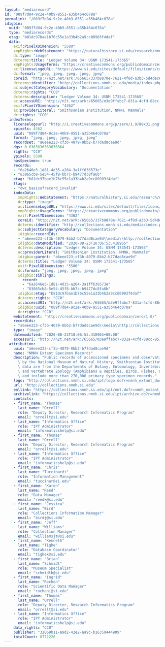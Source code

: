 ```yaml
---
layout: "mediarecord"
id: "089f7d84-9c2e-40b9-8551-a35b464c078a"
permalink: "/089f7d84-9c2e-40b9-8551-a35b464c078a"
idigbio:
  uuid: "089f7d84-9c2e-40b9-8551-a35b464c078a"
  type: "mediarecords"
  etag: "b81dc97bae1b76c55e1a33b4b2a9cc80903f4daf"
  data:
    exif:PixelXDimension: "5580"
    xmpRights:WebStatement: "https://naturalhistory.si.edu/research/nmnh-collections/museum-collections-policies"
    dc:type: "image"
    dcterms:title: "Ledger Volume 34: USNM 173541-173565"
    xmpRights:UsageTerms: "https://creativecommons.org/publicdomain/zero/1.0/"
    ac:licenseLogoURL: "https://www.si.edu/sites/default/files/icons/cc0.svg"
    dc:format: "jpeg, jpeg, jpeg, jpeg, jpeg"
    coreid: "http://n2t.net/ark:/65665/337b8870e-7621-4f0d-a3b3-5d4dec61aad8"
    dcterms:identifier: "http://collections.nmnh.si.edu/media/index.php?irn=14638365"
    ac:subjectCategoryVocabulary: "Documentation"
    dcterms:rights: "CC0"
    dcterms:description: "Ledger Volume 34: USNM 173541-173565"
    ac:accessURI: "http://n2t.net/ark:/65665/m3e9ffabc7-831a-4cfd-88cc-85196d6b46b6"
    exif:PixelYDimension: "4362"
    ac:providerLiteral: "Smithsonian Institution, NMNH, Mammals"
    dc:rights: "CC0"
  indexTerms:
    licenselogourl: "http://i.creativecommons.org/p/zero/1.0/88x31.png"
    xpixels: 4362
    uuid: "089f7d84-9c2e-40b9-8551-a35b464c078a"
    format: "jpeg, jpeg, jpeg, jpeg, jpeg"
    recordset: "a6eee223-cf3b-4079-8bb2-b77dad8cae9d"
    dqs: 0.6363636363636364
    rights: "CC0"
    ypixels: 5580
    hasSpecimen: true
    records:
    - "6a2646e5-1d81-4d35-a264-3a1ff636573e"
    - "83865cb8-5e54-45f8-bb7c-b9477dc8fa6b"
    etag: "b81dc97bae1b76c55e1a33b4b2a9cc80903f4daf"
    flags:
    - "dwc_basisofrecord_invalid"
    indexData:
      xmpRights:WebStatement: "https://naturalhistory.si.edu/research/nmnh-collections/museum-collections-policies"
      dc:type: "image"
      ac:licenseLogoURL: "https://www.si.edu/sites/default/files/icons/cc0.svg"
      xmpRights:UsageTerms: "https://creativecommons.org/publicdomain/zero/1.0/"
      exif:PixelYDimension: "4362"
      coreid: "http://n2t.net/ark:/65665/337b8870e-7621-4f0d-a3b3-5d4dec61aad8"
      dcterms:identifier: "http://collections.nmnh.si.edu/media/index.php?irn=14638365"
      ac:subjectCategoryVocabulary: "Documentation"
      idigbio:recordIds:
      - "a6eee223-cf3b-4079-8bb2-b77dad8cae9d\\media\\http://collections.nmnh.si.edu/media/index.php?irn=14638365"
      idigbio:dateModified: "2020-08-23T10:06:53.418965"
      dcterms:description: "Ledger Volume 34: USNM 173541-173565"
      ac:providerLiteral: "Smithsonian Institution, NMNH, Mammals"
      idigbio:parent: "a6eee223-cf3b-4079-8bb2-b77dad8cae9d"
      dcterms:title: "Ledger Volume 34: USNM 173541-173565"
      exif:PixelXDimension: "5580"
      dc:format: "jpeg, jpeg, jpeg, jpeg, jpeg"
      idigbio:siblings:
        record:
        - "6a2646e5-1d81-4d35-a264-3a1ff636573e"
        - "83865cb8-5e54-45f8-bb7c-b9477dc8fa6b"
      idigbio:etag: "b81dc97bae1b76c55e1a33b4b2a9cc80903f4daf"
      dcterms:rights: "CC0"
      ac:accessURI: "http://n2t.net/ark:/65665/m3e9ffabc7-831a-4cfd-88cc-85196d6b46b6"
      idigbio:uuid: "089f7d84-9c2e-40b9-8551-a35b464c078a"
      dc:rights: "CC0"
    webstatement: "http://creativecommons.org/publicdomain/zero/1.0/"
    recordids:
    - "a6eee223-cf3b-4079-8bb2-b77dad8cae9d\\media\\http://collections.nmnh.si.edu/media/index.php?irn=14638365"
    type: "image"
    datemodified: "2020-08-23T10:06:53.418965+00:00"
    accessuri: "http://n2t.net/ark:/65665/m3e9ffabc7-831a-4cfd-88cc-85196d6b46b6"
  attribution:
    uuid: "a6eee223-cf3b-4079-8bb2-b77dad8cae9d"
    name: "NMNH Extant Specimen Records"
    description: "Public records of accessioned specimens and observations curated\
      \ by the National Museum of Natural History, Smithsonian Institution. These\
      \ data are from the Departments of Botany, Entomology, Invertebrate Zoology\
      \ and Vertebrate Zoology (Amphibians & Reptiles, Birds, Fishes, and Mammals)\
      \ and include more than 270,000 primary type specimen records."
    logo: "http://collections.nmnh.si.edu/ipt/logo.do?r=nmnh_extant_dwc-a"
    url: "http://collections.nmnh.si.edu"
    emllink: "https://collections.nmnh.si.edu/ipt/eml.do?r=nmnh_extant_dwc-a"
    archivelink: "https://collections.nmnh.si.edu/ipt/archive.do?r=nmnh_extant_dwc-a"
    contacts:
    - first_name: "Thomas"
      last_name: "Orrell"
      role: "Deputy Director, Research Informatics Program"
      email: "orrellt@si.edu"
    - last_name: "Informatics Office"
      role: "IPT Administrator"
      email: "informaticshelp@si.edu"
    - first_name: "Thomas"
      last_name: "Orrell"
      role: "Deputy Director, Research Informatics Program"
      email: "orrellt@si.edu"
    - last_name: "Informatics Office"
      role: "IPT Administrator"
      email: "informaticshelp@si.edu"
    - first_name: "Chris"
      last_name: "Tuccinardi"
      role: "Information Management"
      email: "tuccinar@si.edu"
    - first_name: "Karen"
      last_name: "Reed"
      role: "Data Manager"
      email: "reedk@si.edu"
    - first_name: "Jessica"
      last_name: "Bird"
      role: "Collections Information Manager"
      email: "birdj@si.edu"
    - first_name: "Jeff"
      last_name: "Williams"
      role: "Collection Manager"
      email: "williamsjt@si.edu"
    - first_name: "Kenneth"
      last_name: "Tighe"
      role: "Database Coordinator"
      email: "tighek@si.edu"
    - first_name: "Brian"
      last_name: "Schmidt"
      role: "Museum Specialist"
      email: "schmidtb@si.edu"
    - first_name: "Ingrid"
      last_name: "Rochon"
      role: "Scientific Data Manager"
      email: "rochoni@si.edu"
    - first_name: "Thomas"
      last_name: "Orrell"
      role: "Deputy Director, Research Informatics Program"
      email: "orrellt@si.edu"
    - last_name: "Informatics Office"
      role: "IPT Administrator"
      email: "informaticshelp@si.edu"
    data_rights: "CC0"
    publisher: "32069b11-a9d2-42e2-aa9c-b16350444909"
    totalCount: 8772226
---
```

